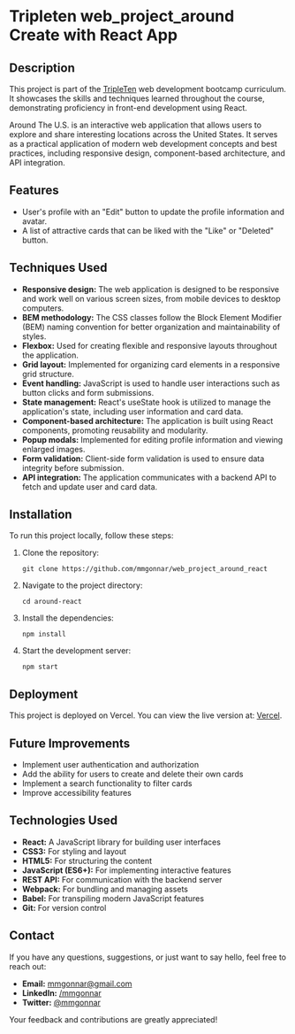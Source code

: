 # Tripleten web_project_around Create with React App

## Description

This project is part of the [TripleTen](https://tripleten.com/es-mex/) web development bootcamp curriculum. It showcases the skills and techniques learned throughout the course, demonstrating proficiency in front-end development using React.

Around The U.S. is an interactive web application that allows users to explore and share interesting locations across the United States. It serves as a practical application of modern web development concepts and best practices, including responsive design, component-based architecture, and API integration.

## Features

- User's profile with an "Edit" button to update the profile information and avatar.
- A list of attractive cards that can be liked with the "Like" or "Deleted" button.

## Techniques Used

- **Responsive design:** The web application is designed to be responsive and work well on various screen sizes, from mobile devices to desktop computers.
- **BEM methodology:** The CSS classes follow the Block Element Modifier (BEM) naming convention for better organization and maintainability of styles.
- **Flexbox:** Used for creating flexible and responsive layouts throughout the application.
- **Grid layout:** Implemented for organizing card elements in a responsive grid structure.
- **Event handling:** JavaScript is used to handle user interactions such as button clicks and form submissions.
- **State management:** React's useState hook is utilized to manage the application's state, including user information and card data.
- **Component-based architecture:** The application is built using React components, promoting reusability and modularity.
- **Popup modals:** Implemented for editing profile information and viewing enlarged images.
- **Form validation:** Client-side form validation is used to ensure data integrity before submission.
- **API integration:** The application communicates with a backend API to fetch and update user and card data.

## Installation

To run this project locally, follow these steps:

1. Clone the repository:
   ```
   git clone https://github.com/mmgonnar/web_project_around_react
   ```
2. Navigate to the project directory:
   ```
   cd around-react
   ```
3. Install the dependencies:
   ```
   npm install
   ```
4. Start the development server:
   ```
   npm start
   ```

## Deployment

This project is deployed on Vercel. You can view the live version at:
[Vercel](https://web-project-around-react-itzpbd5xz-mariela-gonzalezs-projects.vercel.app/).

## Future Improvements

- Implement user authentication and authorization
- Add the ability for users to create and delete their own cards
- Implement a search functionality to filter cards
- Improve accessibility features

## Technologies Used

- **React:** A JavaScript library for building user interfaces
- **CSS3:** For styling and layout
- **HTML5:** For structuring the content
- **JavaScript (ES6+):** For implementing interactive features
- **REST API:** For communication with the backend server
- **Webpack:** For bundling and managing assets
- **Babel:** For transpiling modern JavaScript features
- **Git:** For version control

## Contact

If you have any questions, suggestions, or just want to say hello, feel free to reach out:

- **Email:** [mmgonnar@gmail.com](mailto:mmgonnar@gmail.com)
- **LinkedIn:** [/mmgonnar](https://www.linkedin.com/in/mmgonnar/)
- **Twitter:** [@mmgonnar](https://x.com/mmgonnar)

Your feedback and contributions are greatly appreciated!
